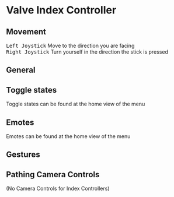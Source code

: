 # Valve Index Controller

## Movement
<kbd>Left Joystick</kbd>                                    Move to the direction you are facing  
<kbd>Right Joystick</kbd>                                   Turn yourself in the direction the stick is pressed

## General



## Toggle states
Toggle states can be found at the home view of the menu  

## Emotes
Emotes can be found at the home view of the menu  

## Gestures

## Pathing Camera Controls
(No Camera Controls for Index Controllers)  